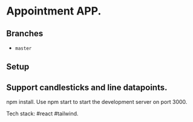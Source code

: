 # Appointment APP.

## Branches

* `master`

## Setup

## Support candlesticks and line datapoints.

npm install. Use npm start to start the development server on port 3000.

Tech stack: #react #tailwind.

